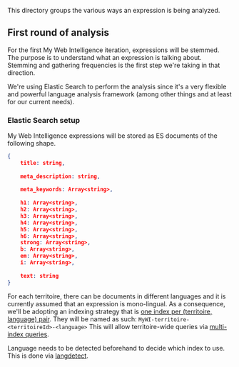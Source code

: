 This directory groups the various ways an expression is being analyzed.

## First round of analysis

For the first My Web Intelligence iteration, expressions will be stemmed. The purpose is to understand what an expression is talking about. Stemming and gathering frequencies is the first step we're taking in that direction.

We're using Elastic Search to perform the analysis since it's a very flexible and powerful language analysis framework (among other things and at least for our current needs).

### Elastic Search setup

My Web Intelligence expressions will be stored as ES documents of the following shape.

````json
{
    title: string,
    
    meta_description: string,
    
    meta_keywords: Array<string>,
    
    h1: Array<string>,
    h2: Array<string>,
    h3: Array<string>,
    h4: Array<string>,
    h5: Array<string>,
    h6: Array<string>,
    strong: Array<string>,
    b: Array<string>,
    em: Array<string>,
    i: Array<string>,
    
    text: string
}
````

For each territoire, there can be documents in different languages and it is currently assumed that an expression is mono-lingual. As a consequence, we'll be adopting an indexing strategy that is [one index per (territoire, language) pair](https://www.elastic.co/guide/en/elasticsearch/guide/current/one-lang-docs.html). They will be named as such: `MyWI-territoire-<territoireId>-<language>` This will allow territoire-wide queries via [multi-index queries](https://www.elastic.co/guide/en/elasticsearch/guide/current/multi-index-multi-type.html).

Language needs to be detected beforehand to decide which index to use. This is done via [langdetect](https://www.npmjs.com/package/langdetect).










